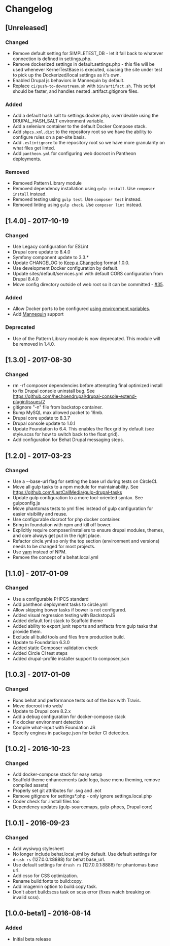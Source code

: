 # Changelog

## [Unreleased]
### Changed
* Remove default setting for SIMPLETEST_DB - let it fall back to whatever connection is defined in settings.php.
* Remove dockerized settings in default.settings.php - this file will be used whenever KernelTestBase is executed, causing the site under test to pick up the Dockerized/local settings as it's own.
* Enabled Drupal js behaviors in Mannequin by default.
* Replace `ci/push-to-downstream.sh` with `bin/artifact.sh`.  This script should be faster, and handles nested .artifact.gitignore files.

### Added
* Add a default hash salt to settings.docker.php, overrideable using the DRUPAL_HASH_SALT environment variable.
* Add a selenium container to the default Docker Compose stack.
* Add `phpcs.xml.dist` to the repository root so we have the ability to configure rules on a per-site basis.
* Add `.eslintignore` to the repository root so we have more granularity on what files get linted.
* Add `pantheon.yml` for configuring web docroot in Pantheon deployments.

### Removed
* Removed Pattern Library module
* Removed dependency installation using `gulp install`.  Use `composer install` instead.
* Removed testing using `gulp test`.  Use `composer test` instead.
* Removed linting using `gulp check`.  Use `composer lint` instead.

## [1.4.0] - 2017-10-19
### Changed
* Use Legacy configuration for ESLint
* Drupal core update to 8.4.0
* Symfony component update to 3.3.*
* Update CHANGELOG to [Keep a Changelog](http://keepachangelog.com/en/1.0.0/) format 1.0.0.
* Use development Docker configuration by default.
* Update sites/default/services.yml with default CORS configuration from Drupal 8.4.0
* Move config directory outside of web root so it can be committed - [#35](https://github.com/LastCallMedia/Drupal-Scaffold/issues/35).

### Added
* Allow Docker ports to be configured [using environment variables](https://docs.docker.com/compose/environment-variables/#substituting-environment-variables-in-compose-files).
* Add [Mannequin](https://mannequin.io) support

### Deprecated
* Use of the Pattern Library module is now deprecated.  This module will be removed in 1.4.0.

## [1.3.0] - 2017-08-30
### Changed
* rm -rf composer dependencies before attempting final optimized install to fix Drupal console uninstall bug. See https://github.com/hechoendrupal/drupal-console-extend-plugin/issues/2
* gitignore "-n" file from backstop container.
* Bump MySQL max allowed packet to 16mb.
* Drupal core update to 8.3.7
* Drupal console update to 1.0.1
* Update Foundation to 6.4.  This enables the flex grid by default (see style.scss for how to switch back to the float grid).
* Add configuration for Behat Drupal messaging steps.

## [1.2.0] - 2017-03-23
### Changed
* Use a --base-url flag for setting the base url during tests on CircleCI.
* Move all gulp tasks to a npm module for maintainability. See https://github.com/LastCallMedia/gulp-drupal-tasks
* Update gulp configuration to a more tool-oriented syntax.  See gulpconfig.js
* Move phantomas tests to yml files instead of gulp configuration for easier visibility and reuse.
* Use configurable docroot for php docker container.
* Bring in foundation with npm and kill off bower.
* Explicitly require composer/installers to ensure drupal modules, themes, and core always get put in the right place.
* Refactor circle.yml so only the top section (environment and versions) needs to be changed for most projects.
* Use [yarn](https://yarnpkg.com/en/) instead of NPM.
* Remove the concept of a behat.local.yml

## [1.1.0] - 2017-01-09
### Changed
* Use a configurable PHPCS standard
* Add pantheon deployment tasks to circle.yml
* Allow skipping bower tasks if bower is not configured.
* Added visual regression testing with BackstopJS
* Added default font stack to Scaffold theme
* Added ability to export junit reports and artifacts from gulp tasks that provide them.
* Exclude all build tools and files from production build.
* Update to Foundation 6.3.0
* Added static Composer validation check
* Added Circle CI test steps
* Added drupal-profile installer support to composer.json

## [1.0.3] - 2017-01-09
### Changed
* Runs behat and performance tests out of the box with Travis.
* Move docroot into web/
* Update to Drupal core 8.2.x
* Add a debug configuration for docker-compose stack
* Fix docker environment detection
* Compile what-input with Foundation JS
* Specify engines in package.json for better CI detection.

## [1.0.2] - 2016-10-23
### Changed
* Add docker-compose stack for easy setup
* Scaffold theme enhancements (add logo, base menu theming, remove compiled assets)
* Properly set git attributes for .svg and .eot
* Remove gitignore for settings*.php - only ignore settings.local.php
* Coder check for .install files too
* Dependency updates (gulp-sourcemaps, gulp-phpcs, Drupal core)

## [1.0.1] - 2016-09-23
### Changed
* Add wysiwyg stylesheet
* No longer include behat.local.yml by default.  Use default settings for `drush rs` (127.0.0.1:8888) for behat base_url.
* Use default settings for `drush rs` (127.0.0.1:8888) for phantomas base url.
* Add csso for CSS optimization.
* Rename build:fonts to build:copy.
* Add imagemin option to build:copy task.
* Don't abort build:scss task on scss error (fixes watch breaking on invalid scss).


## [1.0.0-beta1] - 2016-08-14
### Added
* Initial beta release
